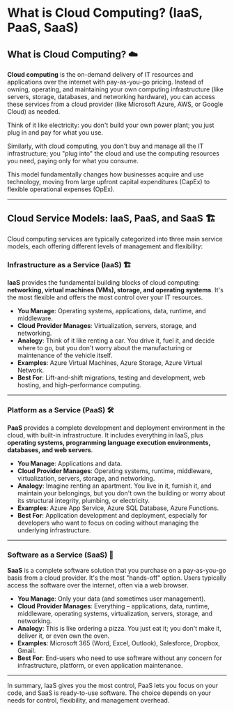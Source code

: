 # What is Cloud Computing? (IaaS, PaaS, SaaS)

## What is Cloud Computing? ☁️

**Cloud computing** is the on-demand delivery of IT resources and applications over the internet with pay-as-you-go pricing. Instead of owning, operating, and maintaining your own computing infrastructure (like servers, storage, databases, and networking hardware), you can access these services from a cloud provider (like Microsoft Azure, AWS, or Google Cloud) as needed.

Think of it like electricity: you don't build your own power plant; you just plug in and pay for what you use. 

Similarly, with cloud computing, you don't buy and manage all the IT infrastructure; you "plug into" the cloud and use the computing resources you need, paying only for what you consume.

This model fundamentally changes how businesses acquire and use technology, moving from large upfront capital expenditures (CapEx) to flexible operational expenses (OpEx).

---

## Cloud Service Models: IaaS, PaaS, and SaaS 🏗️

Cloud computing services are typically categorized into three main service models, each offering different levels of management and flexibility:

### Infrastructure as a Service (IaaS) 🏗️
**IaaS** provides the fundamental building blocks of cloud computing: **networking, virtual machines (VMs), storage, and operating systems**. It's the most flexible and offers the most control over your IT resources.

* **You Manage**: Operating systems, applications, data, runtime, and middleware.
* **Cloud Provider Manages**: Virtualization, servers, storage, and networking.
* **Analogy**: Think of it like renting a car. You drive it, fuel it, and decide where to go, but you don't worry about the manufacturing or maintenance of the vehicle itself.
* **Examples**: Azure Virtual Machines, Azure Storage, Azure Virtual Network.
* **Best For**: Lift-and-shift migrations, testing and development, web hosting, and high-performance computing.

---

### Platform as a Service (PaaS) 🛠️
**PaaS** provides a complete development and deployment environment in the cloud, with built-in infrastructure. It includes everything in IaaS, plus **operating systems, programming language execution environments, databases, and web servers**.

* **You Manage**: Applications and data.
* **Cloud Provider Manages**: Operating systems, runtime, middleware, virtualization, servers, storage, and networking.
* **Analogy**: Imagine renting an apartment. You live in it, furnish it, and maintain your belongings, but you don't own the building or worry about its structural integrity, plumbing, or electricity.
* **Examples**: Azure App Service, Azure SQL Database, Azure Functions.
* **Best For**: Application development and deployment, especially for developers who want to focus on coding without managing the underlying infrastructure.

---

### Software as a Service (SaaS) 📧
**SaaS** is a complete software solution that you purchase on a pay-as-you-go basis from a cloud provider. It's the most "hands-off" option. Users typically access the software over the internet, often via a web browser.

* **You Manage**: Only your data (and sometimes user management).
* **Cloud Provider Manages**: Everything – applications, data, runtime, middleware, operating systems, virtualization, servers, storage, and networking.
* **Analogy**: This is like ordering a pizza. You just eat it; you don't make it, deliver it, or even own the oven.
* **Examples**: Microsoft 365 (Word, Excel, Outlook), Salesforce, Dropbox, Gmail.
* **Best For**: End-users who need to use software without any concern for infrastructure, platform, or even application maintenance.

---

In summary, IaaS gives you the most control, PaaS lets you focus on your code, and SaaS is ready-to-use software. The choice depends on your needs for control, flexibility, and management overhead.